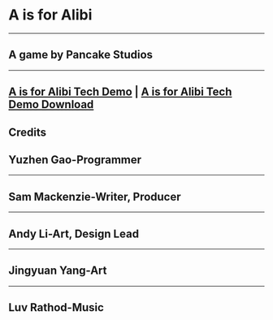 # A is for Alibi
---
## A game by Pancake Studios
---
[A is for Alibi Tech Demo](/AisforAlibi/AisforAlibi_Tech_Demo/www/index.html)
|
[A is for Alibi Tech Demo Download](AisforAlibi_Tech_Demo.zip)
---
## Credits
## Yuzhen Gao-Programmer
---
## Sam Mackenzie-Writer, Producer
---
## Andy Li-Art, Design Lead
---
## Jingyuan Yang-Art
---
## Luv Rathod-Music
